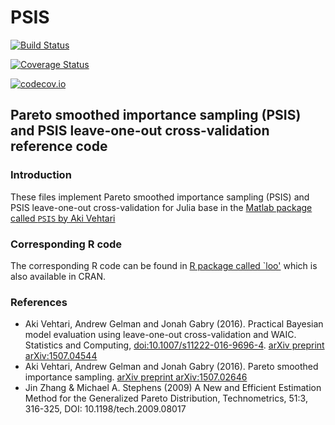 # PSIS

[![Build Status](https://travis-ci.org/alvaro1101/PSIS.jl.svg?branch=master)](https://travis-ci.org/alvaro1101/PSIS.jl)

[![Coverage Status](https://coveralls.io/repos/alvaro1101/PSIS.jl/badge.svg?branch=master&service=github)](https://coveralls.io/github/alvaro1101/PSIS.jl?branch=master)

[![codecov.io](http://codecov.io/github/alvaro1101/PSIS.jl/coverage.svg?branch=master)](http://codecov.io/github/alvaro1101/PSIS.jl?branch=master)

## Pareto smoothed importance sampling (PSIS) and PSIS leave-one-out cross-validation reference code

### Introduction

These files implement Pareto smoothed importance sampling (PSIS) and
PSIS leave-one-out cross-validation for Julia base in the [Matlab package called `PSIS` by Aki Vehtari](https://github.com/avehtari/PSIS.git)

### Corresponding R code

The corresponding R code can be found in [R package called
`loo'](https://github.com/stan-dev/loo) which is also available in CRAN.
                 
### References

- Aki Vehtari, Andrew Gelman and Jonah Gabry (2016). Practical
  Bayesian model evaluation using leave-one-out cross-validation
  and WAIC. Statistics and Computing, [doi:10.1007/s11222-016-9696-4](http://dx.doi.org/10.1007/s11222-016-9696-4). [arXiv preprint arXiv:1507.04544](http://arxiv.org/abs/1507.04544)
- Aki Vehtari, Andrew Gelman and Jonah Gabry (2016). Pareto
  smoothed importance sampling. [arXiv preprint arXiv:1507.02646](http://arxiv.org/abs/1507.02646)
- Jin Zhang & Michael A. Stephens (2009) A New and Efficient
  Estimation Method for the Generalized Pareto Distribution,
  Technometrics, 51:3, 316-325, DOI: 10.1198/tech.2009.08017

